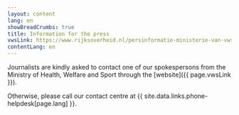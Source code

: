 ```yaml
---
layout: content
lang: en
showBreadCrumbs: true
title: Information for the press
vwsLink: https://www.rijksoverheid.nl/persinformatie-ministerie-van-vws/woordvoerders
contentLang: en
---
```

Journalists are kindly asked to contact one of our spokespersons from the Ministry of Health, Welfare and Sport through the [website]({{ page.vwsLink }}).

Otherwise, please call our contact centre at {{ site.data.links.phone-helpdesk[page.lang] }}.
